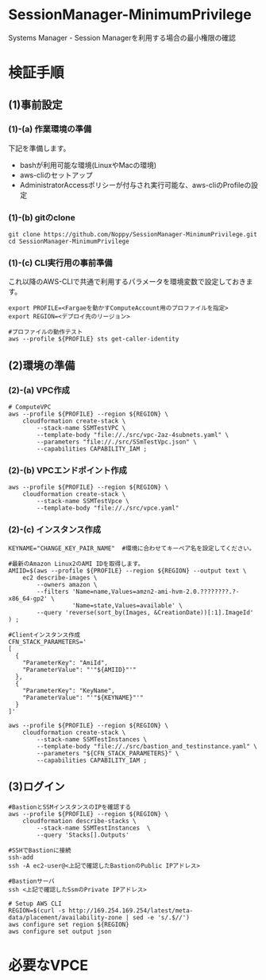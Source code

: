 # SessionManager-MinimumPrivilege
Systems Manager - Session Managerを利用する場合の最小権限の確認



# 検証手順
## (1)事前設定
### (1)-(a) 作業環境の準備
下記を準備します。
* bashが利用可能な環境(LinuxやMacの環境)
* aws-cliのセットアップ
* AdministratorAccessポリシーが付与され実行可能な、aws-cliのProfileの設定

### (1)-(b) gitのclone
```shell
git clone https://github.com/Noppy/SessionManager-MinimumPrivilege.git
cd SessionManager-MinimumPrivilege
```

### (1)-(c) CLI実行用の事前準備
これ以降のAWS-CLIで共通で利用するパラメータを環境変数で設定しておきます。
```shell
export PROFILE=<Fargaeを動かすComputeAccount用のプロファイルを指定>
export REGION=<デプロイ先のリージョン>

#プロファイルの動作テスト
aws --profile ${PROFILE} sts get-caller-identity

```

## (2)環境の準備
### (2)-(a) VPC作成
```shell
# ComputeVPC
aws --profile ${PROFILE} --region ${REGION} \
    cloudformation create-stack \
        --stack-name SSMTestVPC \
        --template-body "file://./src/vpc-2az-4subnets.yaml" \
        --parameters "file://./src/SSmTestVpc.json" \
        --capabilities CAPABILITY_IAM ;
```
### (2)-(b) VPCエンドポイント作成
```shell
aws --profile ${PROFILE} --region ${REGION} \
    cloudformation create-stack \
        --stack-name SSMTestVpce \
        --template-body "file://./src/vpce.yaml"
```

### (2)-(c) インスタンス作成
```shell
KEYNAME="CHANGE_KEY_PAIR_NAME"  #環境に合わせてキーペア名を設定してください。
```
```shell
#最新のAmazon Linux2のAMI IDを取得します。
AMIID=$(aws --profile ${PROFILE} --region ${REGION} --output text \
    ec2 describe-images \
        --owners amazon \
        --filters 'Name=name,Values=amzn2-ami-hvm-2.0.????????.?-x86_64-gp2' \
                  'Name=state,Values=available' \
        --query 'reverse(sort_by(Images, &CreationDate))[:1].ImageId' ) ;

#Clientインスタンス作成
CFN_STACK_PARAMETERS='
[
  {
    "ParameterKey": "AmiId",
    "ParameterValue": "'"${AMIID}"'"
  },
  {
    "ParameterKey": "KeyName",
    "ParameterValue": "'"${KEYNAME}"'"
  }
]'

aws --profile ${PROFILE} --region ${REGION} \
    cloudformation create-stack \
        --stack-name SSMTestInstances \
        --template-body "file://./src/bastion_and_testinstance.yaml" \
        --parameters "${CFN_STACK_PARAMETERS}" \
        --capabilities CAPABILITY_IAM ;
```
## (3)ログイン
```shell
#BastionとSSMインスタンスのIPを確認する
aws --profile ${PROFILE} --region ${REGION} \
    cloudformation describe-stacks \
        --stack-name SSMTestInstances  \
        --query 'Stacks[].Outputs'

#SSHでBastionに接続
ssh-add
ssh -A ec2-user@<上記で確認したBastionのPublic IPアドレス>
```
```shell
#Bastionサーバ
ssh <上記で確認したSsmのPrivate IPアドレス>

# Setup AWS CLI
REGION=$(curl -s http://169.254.169.254/latest/meta-data/placement/availability-zone | sed -e 's/.$//')
aws configure set region ${REGION}
aws configure set output json
```


# 必要なVPCE
